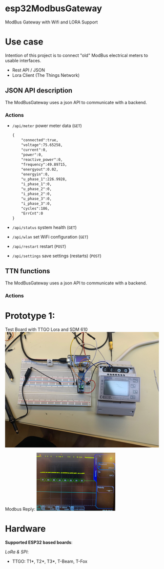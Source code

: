 # esp32ModbusGateway
 ModBus Gateway with Wifi and LORA Support

# Use case

Intention of this project is to connect "old" ModBus electrical meters to usable interfaces.
- Rest API / JSON
- Lora Client (The Things Network)

## JSON API description

The ModBusGateway uses a json API to communicate with a backend.

### Actions

  - `/api/meter` power meter data (`GET`)
    ```
    {
        "connected":true,
        "voltage":75.65258,
        "current":0,
        "power":0,
        "reactive_power":0,
        "frequency":49.89715,
        "energyout":0.02,
        "energyin":0,
        "u_phase_1":226.9928,
        "i_phase_1":0,
        "u_phase_2":0,
        "i_phase_2":0,
        "u_phase_3":0,
        "i_phase_3":0,
        "cycles":186,
        "ErrCnt":0
    }
    ```

  - `/api/status` system health (`GET`)
  - `/api/wlan` set WiFi configuration (`GET`)
  - `/api/restart` restart (`POST`)
  - `/api/settings` save settings (restarts) (`POST`)

## TTN functions

The ModBusGateway uses a json API to communicate with a backend.

### Actions


# Prototype 1:

Test Board with TTGO Lora and SDM 610
<img src="Img/ModBusGatewayProto1.jpg">

Modbus Reply:
<img src="Img/SMD630ModBus.jpg">


# Hardware

**Supported ESP32 based boards**:

*LoRa & SPI*:
- TTGO: T1*, T2*, T3*, T-Beam, T-Fox




